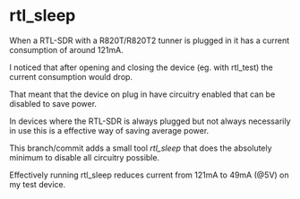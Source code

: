 # rtl_sleep

When a RTL-SDR with a R820T/R820T2 tunner is plugged in it has a current consumption of around 121mA.

I noticed that after opening and closing the device (eg. with rtl_test) the current consumption would drop.

That meant that the device on plug in have circuitry enabled that can be disabled to save power.

In devices where the RTL-SDR is always plugged but not always necessarily in use this is a effective way of saving average power.

This branch/commit adds a small tool *rtl_sleep* that does the absolutely minimum to disable all circuitry possible.

Effectively running rtl_sleep reduces current from 121mA to 49mA (@5V) on my test device.